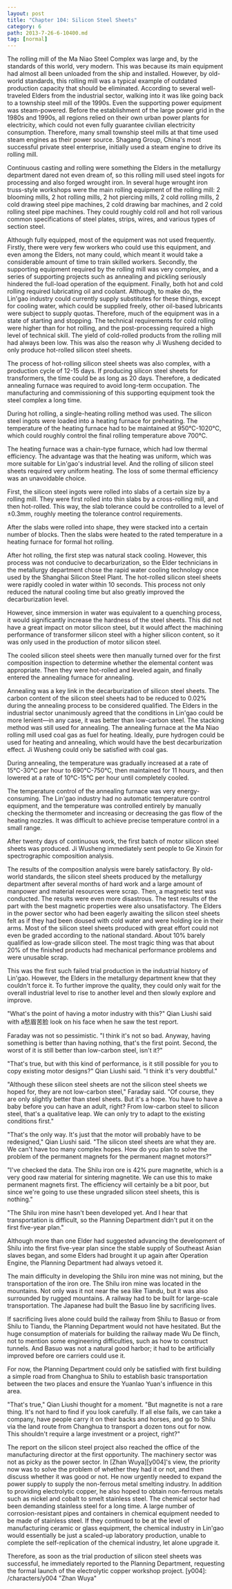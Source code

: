 ```yaml
---
layout: post
title: "Chapter 104: Silicon Steel Sheets"
category: 6
path: 2013-7-26-6-10400.md
tag: [normal]
---
```


The rolling mill of the Ma Niao Steel Complex was large and, by the standards of this world, very modern. This was because its main equipment had almost all been unloaded from the ship and installed. However, by old-world standards, this rolling mill was a typical example of outdated production capacity that should be eliminated. According to several well-traveled Elders from the industrial sector, walking into it was like going back to a township steel mill of the 1990s. Even the supporting power equipment was steam-powered. Before the establishment of the large power grid in the 1980s and 1990s, all regions relied on their own urban power plants for electricity, which could not even fully guarantee civilian electricity consumption. Therefore, many small township steel mills at that time used steam engines as their power source. Shagang Group, China's most successful private steel enterprise, initially used a steam engine to drive its rolling mill.

Continuous casting and rolling were something the Elders in the metallurgy department dared not even dream of, so this rolling mill used steel ingots for processing and also forged wrought iron. In several huge wrought iron truss-style workshops were the main rolling equipment of the rolling mill: 2 blooming mills, 2 hot rolling mills, 2 hot piercing mills, 2 cold rolling mills, 2 cold drawing steel pipe machines, 2 cold drawing bar machines, and 2 cold rolling steel pipe machines. They could roughly cold roll and hot roll various common specifications of steel plates, strips, wires, and various types of section steel.

Although fully equipped, most of the equipment was not used frequently. Firstly, there were very few workers who could use this equipment, and even among the Elders, not many could, which meant it would take a considerable amount of time to train skilled workers. Secondly, the supporting equipment required by the rolling mill was very complex, and a series of supporting projects such as annealing and pickling seriously hindered the full-load operation of the equipment. Finally, both hot and cold rolling required lubricating oil and coolant. Although, to make do, the Lin'gao industry could currently supply substitutes for these things, except for cooling water, which could be supplied freely, other oil-based lubricants were subject to supply quotas. Therefore, much of the equipment was in a state of starting and stopping. The technical requirements for cold rolling were higher than for hot rolling, and the post-processing required a high level of technical skill. The yield of cold-rolled products from the rolling mill had always been low. This was also the reason why Ji Wusheng decided to only produce hot-rolled silicon steel sheets.

The process of hot-rolling silicon steel sheets was also complex, with a production cycle of 12-15 days. If producing silicon steel sheets for transformers, the time could be as long as 20 days. Therefore, a dedicated annealing furnace was required to avoid long-term occupation. The manufacturing and commissioning of this supporting equipment took the steel complex a long time.

During hot rolling, a single-heating rolling method was used. The silicon steel ingots were loaded into a heating furnace for preheating. The temperature of the heating furnace had to be maintained at 950°C-1020°C, which could roughly control the final rolling temperature above 700°C.

The heating furnace was a chain-type furnace, which had low thermal efficiency. The advantage was that the heating was uniform, which was more suitable for Lin'gao's industrial level. And the rolling of silicon steel sheets required very uniform heating. The loss of some thermal efficiency was an unavoidable choice.

First, the silicon steel ingots were rolled into slabs of a certain size by a rolling mill. They were first rolled into thin slabs by a cross-rolling mill, and then hot-rolled. This way, the slab tolerance could be controlled to a level of ±0.3mm, roughly meeting the tolerance control requirements.

After the slabs were rolled into shape, they were stacked into a certain number of blocks. Then the slabs were heated to the rated temperature in a heating furnace for formal hot rolling.

After hot rolling, the first step was natural stack cooling. However, this process was not conducive to decarburization, so the Elder technicians in the metallurgy department chose the rapid water cooling technology once used by the Shanghai Silicon Steel Plant. The hot-rolled silicon steel sheets were rapidly cooled in water within 10 seconds. This process not only reduced the natural cooling time but also greatly improved the decarburization level.

However, since immersion in water was equivalent to a quenching process, it would significantly increase the hardness of the steel sheets. This did not have a great impact on motor silicon steel, but it would affect the machining performance of transformer silicon steel with a higher silicon content, so it was only used in the production of motor silicon steel.

The cooled silicon steel sheets were then manually turned over for the first composition inspection to determine whether the elemental content was appropriate. Then they were hot-rolled and leveled again, and finally entered the annealing furnace for annealing.

Annealing was a key link in the decarburization of silicon steel sheets. The carbon content of the silicon steel sheets had to be reduced to 0.02% during the annealing process to be considered qualified. The Elders in the industrial sector unanimously agreed that the conditions in Lin'gao could be more lenient—in any case, it was better than low-carbon steel. The stacking method was still used for annealing. The annealing furnace at the Ma Niao rolling mill used coal gas as fuel for heating. Ideally, pure hydrogen could be used for heating and annealing, which would have the best decarburization effect. Ji Wusheng could only be satisfied with coal gas.

During annealing, the temperature was gradually increased at a rate of 15°C-30°C per hour to 690°C-750°C, then maintained for 11 hours, and then lowered at a rate of 10°C-15°C per hour until completely cooled.

The temperature control of the annealing furnace was very energy-consuming. The Lin'gao industry had no automatic temperature control equipment, and the temperature was controlled entirely by manually checking the thermometer and increasing or decreasing the gas flow of the heating nozzles. It was difficult to achieve precise temperature control in a small range.

After twenty days of continuous work, the first batch of motor silicon steel sheets was produced. Ji Wusheng immediately sent people to Ge Xinxin for spectrographic composition analysis.

The results of the composition analysis were barely satisfactory. By old-world standards, the silicon steel sheets produced by the metallurgy department after several months of hard work and a large amount of manpower and material resources were scrap. Then, a magnetic test was conducted. The results were even more disastrous. The test results of the part with the best magnetic properties were also unsatisfactory. The Elders in the power sector who had been eagerly awaiting the silicon steel sheets felt as if they had been doused with cold water and were holding ice in their arms. Most of the silicon steel sheets produced with great effort could not even be graded according to the national standard. About 10% barely qualified as low-grade silicon steel. The most tragic thing was that about 20% of the finished products had mechanical performance problems and were unusable scrap.

This was the first such failed trial production in the industrial history of Lin'gao. However, the Elders in the metallurgy department knew that they couldn't force it. To further improve the quality, they could only wait for the overall industrial level to rise to another level and then slowly explore and improve.

"What's the point of having a motor industry with this?" Qian Liushi said with a愁眉苦脸 look on his face when he saw the test report.

Faraday was not so pessimistic. "I think it's not so bad. Anyway, having something is better than having nothing, that's the first point. Second, the worst of it is still better than low-carbon steel, isn't it?"

"That's true, but with this kind of performance, is it still possible for you to copy existing motor designs?" Qian Liushi said. "I think it's very doubtful."

"Although these silicon steel sheets are not the silicon steel sheets we hoped for, they are not low-carbon steel," Faraday said. "Of course, they are only slightly better than steel sheets. But it's a hope. You have to have a baby before you can have an adult, right? From low-carbon steel to silicon steel, that's a qualitative leap. We can only try to adapt to the existing conditions first."

"That's the only way. It's just that the motor will probably have to be redesigned," Qian Liushi said. "The silicon steel sheets are what they are. We can't have too many complex hopes. How do you plan to solve the problem of the permanent magnets for the permanent magnet motors?"

"I've checked the data. The Shilu iron ore is 42% pure magnetite, which is a very good raw material for sintering magnetite. We can use this to make permanent magnets first. The efficiency will certainly be a bit poor, but since we're going to use these ungraded silicon steel sheets, this is nothing."

"The Shilu iron mine hasn't been developed yet. And I hear that transportation is difficult, so the Planning Department didn't put it on the first five-year plan."

Although more than one Elder had suggested advancing the development of Shilu into the first five-year plan since the stable supply of Southeast Asian slaves began, and some Elders had brought it up again after Operation Engine, the Planning Department had always vetoed it.

The main difficulty in developing the Shilu iron mine was not mining, but the transportation of the iron ore. The Shilu iron mine was located in the mountains. Not only was it not near the sea like Tiandu, but it was also surrounded by rugged mountains. A railway had to be built for large-scale transportation. The Japanese had built the Basuo line by sacrificing lives.

If sacrificing lives alone could build the railway from Shilu to Basuo or from Shilu to Tiandu, the Planning Department would not have hesitated. But the huge consumption of materials for building the railway made Wu De flinch, not to mention some engineering difficulties, such as how to construct tunnels. And Basuo was not a natural good harbor; it had to be artificially improved before ore carriers could use it.

For now, the Planning Department could only be satisfied with first building a simple road from Changhua to Shilu to establish basic transportation between the two places and ensure the Yuanlao Yuan's influence in this area.

"That's true," Qian Liushi thought for a moment. "But magnetite is not a rare thing. It's not hard to find if you look carefully. If all else fails, we can take a company, have people carry it on their backs and horses, and go to Shilu via the land route from Changhua to transport a dozen tons out for now. This shouldn't require a large investment or a project, right?"

The report on the silicon steel project also reached the office of the manufacturing director at the first opportunity. The machinery sector was not as picky as the power sector. In [Zhan Wuya][y004]'s view, the priority now was to solve the problem of whether they had it or not, and then discuss whether it was good or not. He now urgently needed to expand the power supply to supply the non-ferrous metal smelting industry. In addition to providing electrolytic copper, he also hoped to obtain non-ferrous metals such as nickel and cobalt to smelt stainless steel. The chemical sector had been demanding stainless steel for a long time. A large number of corrosion-resistant pipes and containers in chemical equipment needed to be made of stainless steel. If they continued to be at the level of manufacturing ceramic or glass equipment, the chemical industry in Lin'gao would essentially be just a scaled-up laboratory production, unable to complete the self-replication of the chemical industry, let alone upgrade it.

Therefore, as soon as the trial production of silicon steel sheets was successful, he immediately reported to the Planning Department, requesting the formal launch of the electrolytic copper workshop project.
[y004]: /characters/y004 "Zhan Wuya"